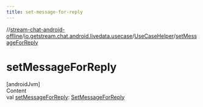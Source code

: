 ```yaml
---
title: set-message-for-reply
---
```

//[stream-chat-android-offline](../../../index.md)/[io.getstream.chat.android.livedata.usecase](../index.md)/[UseCaseHelper](index.md)/[setMessageForReply](setMessageForReply.md)



# setMessageForReply  
[androidJvm]  
Content  
val [setMessageForReply](setMessageForReply.md): [SetMessageForReply](../SetMessageForReply/index.md)  



